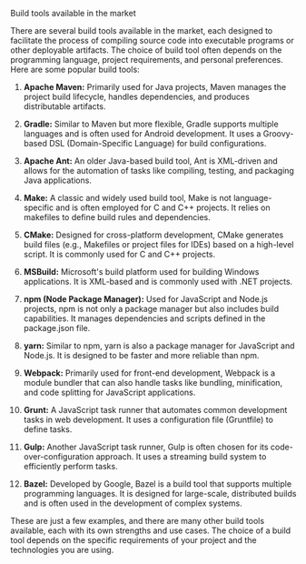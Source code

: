 Build tools available in the market

There are several build tools available in the market, each designed to facilitate the process of compiling source code into executable programs or other deployable artifacts. The choice of build tool often depends on the programming language, project requirements, and personal preferences. Here are some popular build tools:

1. **Apache Maven:** Primarily used for Java projects, Maven manages the project build lifecycle, handles dependencies, and produces distributable artifacts.

2. **Gradle:** Similar to Maven but more flexible, Gradle supports multiple languages and is often used for Android development. It uses a Groovy-based DSL (Domain-Specific Language) for build configurations.

3. **Apache Ant:** An older Java-based build tool, Ant is XML-driven and allows for the automation of tasks like compiling, testing, and packaging Java applications.

4. **Make:** A classic and widely used build tool, Make is not language-specific and is often employed for C and C++ projects. It relies on makefiles to define build rules and dependencies.

5. **CMake:** Designed for cross-platform development, CMake generates build files (e.g., Makefiles or project files for IDEs) based on a high-level script. It is commonly used for C and C++ projects.

6. **MSBuild:** Microsoft's build platform used for building Windows applications. It is XML-based and is commonly used with .NET projects.

7. **npm (Node Package Manager):** Used for JavaScript and Node.js projects, npm is not only a package manager but also includes build capabilities. It manages dependencies and scripts defined in the package.json file.

8. **yarn:** Similar to npm, yarn is also a package manager for JavaScript and Node.js. It is designed to be faster and more reliable than npm.

9. **Webpack:** Primarily used for front-end development, Webpack is a module bundler that can also handle tasks like bundling, minification, and code splitting for JavaScript applications.

10. **Grunt:** A JavaScript task runner that automates common development tasks in web development. It uses a configuration file (Gruntfile) to define tasks.

11. **Gulp:** Another JavaScript task runner, Gulp is often chosen for its code-over-configuration approach. It uses a streaming build system to efficiently perform tasks.

12. **Bazel:** Developed by Google, Bazel is a build tool that supports multiple programming languages. It is designed for large-scale, distributed builds and is often used in the development of complex systems.

These are just a few examples, and there are many other build tools available, each with its own strengths and use cases. The choice of a build tool depends on the specific requirements of your project and the technologies you are using.
